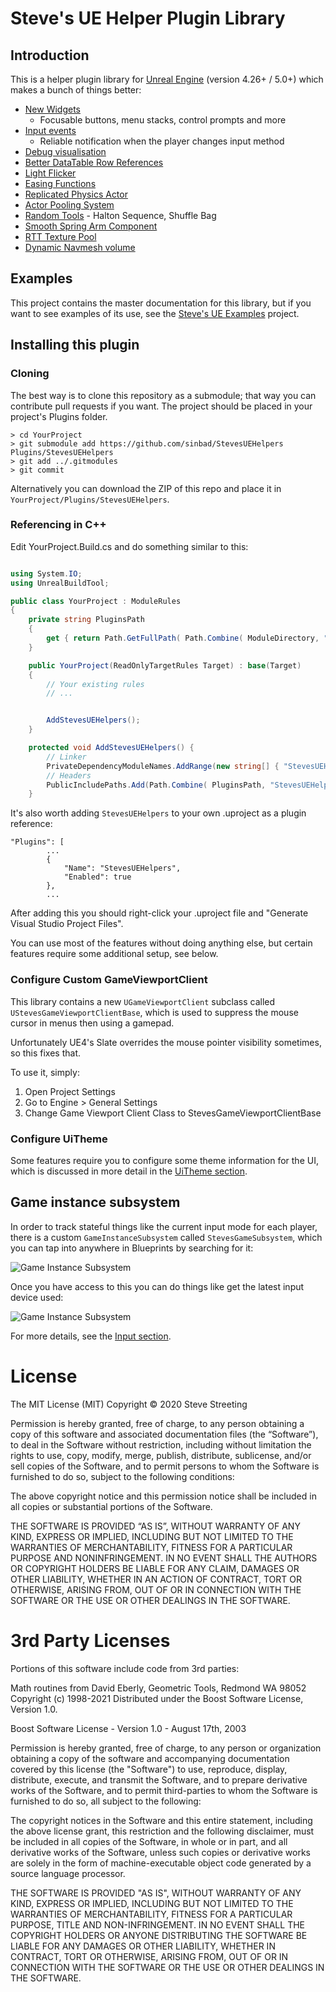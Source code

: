 # Steve's UE Helper Plugin Library

## Introduction

This is a helper plugin library for [Unreal Engine](https://www.unrealengine.com) (version 4.26+ / 5.0+)
which makes a bunch of things better:

* [New Widgets](doc/Widgets.md)
  * Focusable buttons, menu stacks, control prompts and more
* [Input events](doc/Input.md)
  * Reliable notification when the player changes input method
* [Debug visualisation](https://www.stevestreeting.com/2021/09/14/ue4-editor-visualisation-helper/)
* [Better DataTable Row References](https://www.stevestreeting.com/2023/10/06/a-better-unreal-datatable-row-picker/)
* [Light Flicker](doc/LightFlicker.md)
* [Easing Functions](Source/StevesUEHelpers/Public/StevesEasings.h)
* [Replicated Physics Actor](Source/StevesUEHelpers/Public/StevesReplicatedPhysicsActor.h)
* [Actor Pooling System](Source/StevesUEHelpers/Public/StevesPooledActorSystem.h)
* [Random Tools](doc/Random.md) - Halton Sequence, Shuffle Bag
* [Smooth Spring Arm Component](Source/StevesUEHelpers/Public/StevesSpringArmComponent.h)
* [RTT Texture Pool](Source/StevesUEHelpers/Public/StevesTextureRenderTargetPool.h)
* [Dynamic Navmesh volume](Source/StevesUEHelpers/Public/StevesDynamicNavMeshVolume.h)

## Examples

This project contains the master documentation for this library, but if you want
to see examples of its use, see the [Steve's UE Examples](https://github.com/sinbad/StevesUEExamples) project.


## Installing this plugin

### Cloning

The best way is to clone this repository as a submodule; that way you can contribute
pull requests if you want. The project should be placed in your project's Plugins folder.

```
> cd YourProject
> git submodule add https://github.com/sinbad/StevesUEHelpers Plugins/StevesUEHelpers
> git add ../.gitmodules
> git commit
```

Alternatively you can download the ZIP of this repo and place it in 
`YourProject/Plugins/StevesUEHelpers`.

### Referencing in C++

Edit YourProject.Build.cs and do something similar to this:

```csharp

using System.IO;
using UnrealBuildTool;

public class YourProject : ModuleRules
{
	private string PluginsPath
	{
		get { return Path.GetFullPath( Path.Combine( ModuleDirectory, "../../Plugins/" ) ); }
	}

	public YourProject(ReadOnlyTargetRules Target) : base(Target)
	{
        // Your existing rules
        // ...


		AddStevesUEHelpers();
	}

	protected void AddStevesUEHelpers() {
		// Linker
		PrivateDependencyModuleNames.AddRange(new string[] { "StevesUEHelpers" });
		// Headers
		PublicIncludePaths.Add(Path.Combine( PluginsPath, "StevesUEHelpers", "Source", "StevesUEHelpers", "Public"));
	}

```

It's also worth adding `StevesUEHelpers` to your own .uproject as a plugin reference:

```
"Plugins": [
		...
		{
			"Name": "StevesUEHelpers",
			"Enabled": true
		},
		...

```

After adding this you should right-click your .uproject file and "Generate Visual
Studio Project Files". 

You can use most of the features without doing anything else, but certain features
require some additional setup, see below.

### Configure Custom GameViewportClient

This library contains a new `UGameViewportClient` subclass called `UStevesGameViewportClientBase`,
which is used to suppress the mouse cursor in menus then using a gamepad.

Unfortunately UE4's Slate overrides the mouse pointer visibility sometimes, so
this fixes that.

To use it, simply:

1. Open Project Settings
1. Go to Engine > General Settings
1. Change Game Viewport Client Class to StevesGameViewportClientBase

### Configure UiTheme

Some features require you to configure some theme information for the UI, which 
is discussed in more detail in the [UiTheme section](./doc/UiTheme.md).

## Game instance subsystem

In order to track stateful things like the current input mode for each player, 
there is a custom `GameInstanceSubsystem` called `StevesGameSubsystem`, which 
you can tap into anywhere in Blueprints by searching for it:

![Game Instance Subsystem](./Resources/gameinstance.png)

Once you have access to this you can do things like get the latest input device used:

![Game Instance Subsystem](./Resources/lastinput.png)

For more details, see the [Input section](doc/Input.md).

# License

The MIT License (MIT)
Copyright © 2020 Steve Streeting

Permission is hereby granted, free of charge, to any person obtaining a copy of this software and associated documentation files (the “Software”), to deal in the Software without restriction, including without limitation the rights to use, copy, modify, merge, publish, distribute, sublicense, and/or sell copies of the Software, and to permit persons to whom the Software is furnished to do so, subject to the following conditions:

The above copyright notice and this permission notice shall be included in all copies or substantial portions of the Software.

THE SOFTWARE IS PROVIDED “AS IS”, WITHOUT WARRANTY OF ANY KIND, EXPRESS OR IMPLIED, INCLUDING BUT NOT LIMITED TO THE WARRANTIES OF MERCHANTABILITY, FITNESS FOR A PARTICULAR PURPOSE AND NONINFRINGEMENT. IN NO EVENT SHALL THE AUTHORS OR COPYRIGHT HOLDERS BE LIABLE FOR ANY CLAIM, DAMAGES OR OTHER LIABILITY, WHETHER IN AN ACTION OF CONTRACT, TORT OR OTHERWISE, ARISING FROM, OUT OF OR IN CONNECTION WITH THE SOFTWARE OR THE USE OR OTHER DEALINGS IN THE SOFTWARE.

# 3rd Party Licenses

Portions of this software include code from 3rd parties:

Math routines from David Eberly, Geometric Tools, Redmond WA 98052
Copyright (c) 1998-2021
Distributed under the Boost Software License, Version 1.0.

Boost Software License - Version 1.0 - August 17th, 2003

Permission is hereby granted, free of charge, to any person or organization
obtaining a copy of the software and accompanying documentation covered by
this license (the "Software") to use, reproduce, display, distribute,
execute, and transmit the Software, and to prepare derivative works of the
Software, and to permit third-parties to whom the Software is furnished to
do so, all subject to the following:

The copyright notices in the Software and this entire statement, including
the above license grant, this restriction and the following disclaimer,
must be included in all copies of the Software, in whole or in part, and
all derivative works of the Software, unless such copies or derivative
works are solely in the form of machine-executable object code generated by
a source language processor.

THE SOFTWARE IS PROVIDED "AS IS", WITHOUT WARRANTY OF ANY KIND, EXPRESS OR
IMPLIED, INCLUDING BUT NOT LIMITED TO THE WARRANTIES OF MERCHANTABILITY,
FITNESS FOR A PARTICULAR PURPOSE, TITLE AND NON-INFRINGEMENT. IN NO EVENT
SHALL THE COPYRIGHT HOLDERS OR ANYONE DISTRIBUTING THE SOFTWARE BE LIABLE
FOR ANY DAMAGES OR OTHER LIABILITY, WHETHER IN CONTRACT, TORT OR OTHERWISE,
ARISING FROM, OUT OF OR IN CONNECTION WITH THE SOFTWARE OR THE USE OR OTHER
DEALINGS IN THE SOFTWARE.
